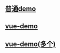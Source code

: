 ## [普通demo](https://zxcvc.github.io/demo.github.io/demo.html)
## [vue-demo](https://zxcvc.github.io/demo.github.io/demo-vue.html)
## [vue-demo(多个)](https://zxcvc.github.io/demo.github.io/demo-vue(%E5%A4%9A%E4%B8%AA).html)

